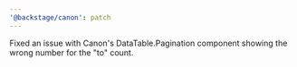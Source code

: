 ```yaml
---
'@backstage/canon': patch
---
```


Fixed an issue with Canon's DataTable.Pagination component showing the wrong number for the "to" count.
